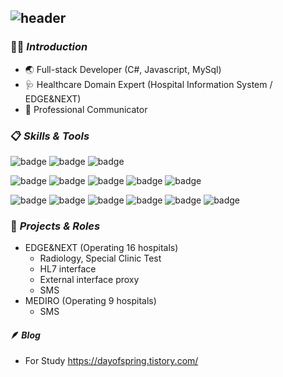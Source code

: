 ![header](https://capsule-render.vercel.app/api?type=waving&height=400&color=gradient&text=About%20B&section=header&textBg=false&fontSize=30&fontAlign=50&fontAlignY=44)
---
### 👩‍💻 ***Introduction***
- 🌏 Full-stack Developer (C#, Javascript, MySql)
- 🩺 Healthcare Domain Expert (Hospital Information System / EDGE&NEXT)
- 💬 Professional Communicator 

### 📋 ***Skills & Tools***
![badge](https://img.shields.io/badge/Windows-0078D4?style=flat&logo=Windows&logoColor=white) ![badge](https://img.shields.io/badge/Git-F05032?style=flat&logo=Git&logoColor=white) ![badge](https://img.shields.io/badge/AWS-232F3E?style=flat&logo=amazonaws&logoColor=white)

![badge](https://img.shields.io/badge/Csharp-512BD4?style=flat&logo=csharp) ![badge](https://img.shields.io/badge/.NET%20framework-512BD4?style=flat&logo=dotnet) ![badge](https://img.shields.io/badge/Javascript-F7DF1E?style=flat&logo=javascript&logoColor=white) ![badge](https://img.shields.io/badge/Ember.js%20framework-E04E39?style=flat&logo=emberdotjs&logoColor=white) ![badge](https://img.shields.io/badge/MySql-4479A1?style=flat&logo=mysql&logoColor=white)

![badge](https://img.shields.io/badge/Swagger-85EA2D?style=flat&logo=Swagger&logoColor=white) ![badge](https://img.shields.io/badge/Jenkins-D24939?style=flat&logo=Jenkins&logoColor=white) ![badge](https://img.shields.io/badge/Kibana-005571?style=flat&logo=Kibana&logoColor=white) ![badge](https://img.shields.io/badge/Elastic-005571?style=flat&logo=elastic&logoColor=white) ![badge](https://img.shields.io/badge/RabbitMQ-FF6600?style=flat&logo=RabbitMQ&logoColor=white) ![badge](https://img.shields.io/badge/SonarQube-4E9BCD?style=flat&logo=sonarqube&logoColor=white)

### 🏥 ***Projects & Roles***
- EDGE&NEXT (Operating 16 hospitals)
  - Radiology, Special Clinic Test
  - HL7 interface
  - External interface proxy
  - SMS
- MEDIRO (Operating 9 hospitals)
  - SMS

#### 🪶 ***Blog***
- For Study https://dayofspring.tistory.com/
